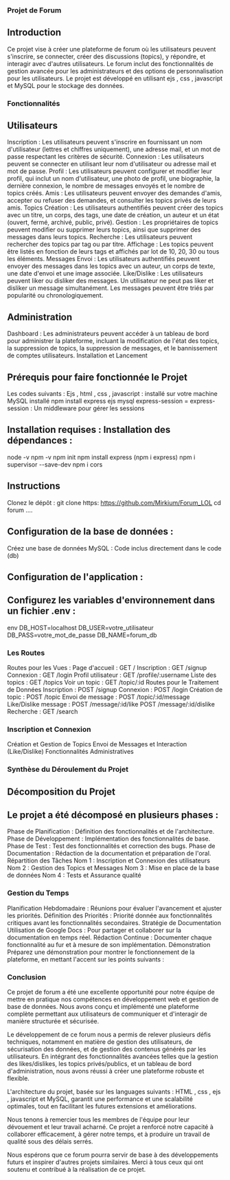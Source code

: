 ### Projet de Forum
## Introduction
Ce projet vise à créer une plateforme de forum où les utilisateurs peuvent s'inscrire, se connecter, créer des discussions (topics), y répondre, et interagir avec d'autres utilisateurs. Le forum inclut des fonctionnalités de gestion avancée pour les administrateurs et des options de personnalisation pour les utilisateurs. Le projet est développé en utilisant ejs , css , javascript et MySQL pour le stockage des données.

### Fonctionnalités
## Utilisateurs
Inscription : Les utilisateurs peuvent s'inscrire en fournissant un nom d'utilisateur (lettres et chiffres uniquement), une adresse mail, et un mot de passe respectant les critères de sécurité.
Connexion : Les utilisateurs peuvent se connecter en utilisant leur nom d'utilisateur ou adresse mail et mot de passe.
Profil : Les utilisateurs peuvent configurer et modifier leur profil, qui inclut un nom d'utilisateur, une photo de profil, une biographie, la dernière connexion, le nombre de messages envoyés et le nombre de topics créés.
Amis : Les utilisateurs peuvent envoyer des demandes d'amis, accepter ou refuser des demandes, et consulter les topics privés de leurs amis.
Topics
Création : Les utilisateurs authentifiés peuvent créer des topics avec un titre, un corps, des tags, une date de création, un auteur et un état (ouvert, fermé, archivé, public, privé).
Gestion : Les propriétaires de topics peuvent modifier ou supprimer leurs topics, ainsi que supprimer des messages dans leurs topics.
Recherche : Les utilisateurs peuvent rechercher des topics par tag ou par titre.
Affichage : Les topics peuvent être listés en fonction de leurs tags et affichés par lot de 10, 20, 30 ou tous les éléments.
Messages
Envoi : Les utilisateurs authentifiés peuvent envoyer des messages dans les topics avec un auteur, un corps de texte, une date d'envoi et une image associée.
Like/Dislike : Les utilisateurs peuvent liker ou disliker des messages. Un utilisateur ne peut pas liker et disliker un message simultanément. Les messages peuvent être triés par popularité ou chronologiquement.

## Administration
Dashboard : Les administrateurs peuvent accéder à un tableau de bord pour administrer la plateforme, incluant la modification de l'état des topics, la suppression de topics, la suppression de messages, et le bannissement de comptes utilisateurs.
Installation et Lancement

## Prérequis pour faire fonctionnée le Projet 
Les codes suivants : Ejs , html , css , javascript : installé sur votre machine
MySQL installé 
npm install express ejs mysql express-session = express-session : Un middleware pour gérer les sessions

## Installation requises :  Installation des dépendances :
node -v
npm -v
npm init
npm install express
(npm i express)
npm i supervisor --save-dev
npm i cors

## Instructions
Clonez le dépôt :
git clone https: https://github.com/Mirkium/Forum_LOL
cd forum ....

## Configuration de la base de données :
Créez une base de données MySQL :
Code inclus directement dans le code (db)

## Configuration de l'application :

## Configurez les variables d'environnement dans un fichier .env :
env
DB_HOST=localhost
DB_USER=votre_utilisateur
DB_PASS=votre_mot_de_passe
DB_NAME=forum_db

### Les Routes
Routes pour les Vues :
Page d'accueil : GET /
Inscription : GET /signup
Connexion : GET /login
Profil utilisateur : GET /profile/:username
Liste des topics : GET /topics
Voir un topic : GET /topic/:id
Routes pour le Traitement de Données
Inscription : POST /signup
Connexion : POST /login
Création de topic : POST /topic
Envoi de message : POST /topic/:id/message
Like/Dislike message : POST /message/:id/like POST /message/:id/dislike
Recherche : GET /search

### Inscription et Connexion
Création et Gestion de Topics
Envoi de Messages et Interaction (Like/Dislike)
Fonctionnalités Administratives

### Synthèse du Déroulement du Projet
## Décomposition du Projet
## Le projet a été décomposé en plusieurs phases :

Phase de Planification : Définition des fonctionnalités et de l'architecture.
Phase de Développement : Implémentation des fonctionnalités de base.
Phase de Test : Test des fonctionnalités et correction des bugs.
Phase de Documentation : Rédaction de la documentation et préparation de l'oral.
Répartition des Tâches
Nom 1 : Inscription et Connexion des utilisateurs
Nom 2 : Gestion des Topics et Messages
Nom 3 : Mise en place de la base de données
Nom 4 : Tests et Assurance qualité

### Gestion du Temps
Planification Hebdomadaire : Réunions pour évaluer l'avancement et ajuster les priorités.
Définition des Priorités : Priorité donnée aux fonctionnalités critiques avant les fonctionnalités secondaires.
Stratégie de Documentation
Utilisation de Google Docs : Pour partager et collaborer sur la documentation en temps réel.
Rédaction Continue : Documenter chaque fonctionnalité au fur et à mesure de son implémentation.
Démonstration
Préparez une démonstration pour montrer le fonctionnement de la plateforme, en mettant l'accent sur les points suivants :

### Conclusion
Ce projet de forum a été une excellente opportunité pour notre équipe de mettre en pratique nos compétences en développement web et gestion de base de données. Nous avons conçu et implémenté une plateforme complète permettant aux utilisateurs de communiquer et d'interagir de manière structurée et sécurisée.

Le développement de ce forum nous a permis de relever plusieurs défis techniques, notamment en matière de gestion des utilisateurs, de sécurisation des données, et de gestion des contenus générés par les utilisateurs. En intégrant des fonctionnalités avancées telles que la gestion des likes/dislikes, les topics privés/publics, et un tableau de bord d'administration, nous avons réussi à créer une plateforme robuste et flexible.

L'architecture du projet, basée sur les languages suivants : HTML , css , ejs , javascript et MySQL, garantit une performance et une scalabilité optimales, tout en facilitant les futures extensions et améliorations.

Nous tenons à remercier tous les membres de l'équipe pour leur dévouement et leur travail acharné. Ce projet a renforcé notre capacité à collaborer efficacement, à gérer notre temps, et à produire un travail de qualité sous des délais serrés.

Nous espérons que ce forum pourra servir de base à des développements futurs et inspirer d'autres projets similaires. Merci à tous ceux qui ont soutenu et contribué à la réalisation de ce projet.
